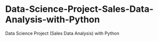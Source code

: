 # Data-Science-Project-Sales-Data-Analysis-with-Python
Data Science Project (Sales Data Analysis) with Python
